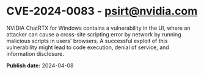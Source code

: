 # CVE-2024-0083 - psirt@nvidia.com

NVIDIA ChatRTX for Windows contains a vulnerability in the UI, where an attacker can cause a cross-site scripting error by network by running malicious scripts in users' browsers. A successful exploit of this vulnerability might lead to code execution, denial of service, and information disclosure.

**Publish date:** 2024-04-08
